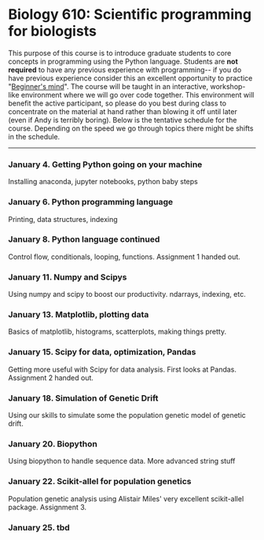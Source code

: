 # Biology 610: Scientific programming for biologists

This purpose of this course is to introduce graduate students to core concepts in programming using the Python language.
Students are **not required** to have any previous experience with programming-- if you do have previous experience
consider this an excellent opportunity to practice "[Beginner's mind](https://en.wikipedia.org/wiki/Shoshin)". 
The course will be taught in an interactive, workshop-like environment where we will go over code together.
This environment will benefit the active participant, so please do you best during class to concentrate on the
material at hand rather than blowing it off until later (even if Andy is terribly boring).
Below is the tentative schedule for the course. Depending on the speed we go through topics there might
be shifts in the schedule.

---------------------------------------------------------------------------------------------------------

### January 4. Getting Python going on your machine

Installing anaconda, jupyter notebooks, python baby steps

### January 6. Python programming language

Printing, data structures, indexing

### January 8. Python language continued

Control flow, conditionals, looping, functions. Assignment 1 handed out.

### January 11. Numpy and Scipys

Using numpy and scipy to boost our productivity. ndarrays, indexing, etc.

### January 13.  Matplotlib, plotting data

Basics of matplotlib, histograms, scatterplots, making things pretty. 

### January 15. Scipy for data, optimization, Pandas

Getting more useful with Scipy for data analysis. First looks at Pandas. Assignment 2 handed out.


### January 18. Simulation of Genetic Drift

Using our skills to simulate some the population genetic model of genetic drift.

### January 20. Biopython

Using biopython to handle sequence data. More advanced string stuff

### January 22. Scikit-allel for population genetics

Population genetic analysis using Alistair Miles' very excellent scikit-allel
package. Assignment 3.  

### January 25. tbd 



